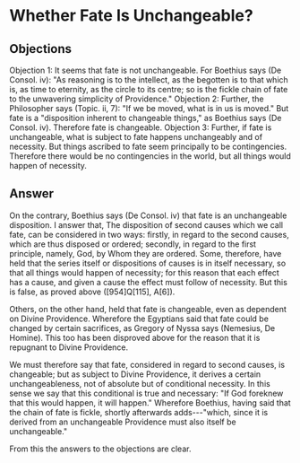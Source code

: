 # Whether Fate Is Unchangeable?
## Objections
Objection 1: It seems that fate is not unchangeable. For Boethius says (De Consol. iv): "As reasoning is to the intellect, as the begotten is to that which is, as time to eternity, as the circle to its centre; so is the fickle chain of fate to the unwavering simplicity of Providence."
Objection 2: Further, the Philosopher says (Topic. ii, 7): "If we be moved, what is in us is moved." But fate is a "disposition inherent to changeable things," as Boethius says (De Consol. iv). Therefore fate is changeable.
Objection 3: Further, if fate is unchangeable, what is subject to fate happens unchangeably and of necessity. But things ascribed to fate seem principally to be contingencies. Therefore there would be no contingencies in the world, but all things would happen of necessity.
## Answer
On the contrary, Boethius says (De Consol. iv) that fate is an unchangeable disposition.
I answer that, The disposition of second causes which we call fate, can be considered in two ways: firstly, in regard to the second causes, which are thus disposed or ordered; secondly, in regard to the first principle, namely, God, by Whom they are ordered. Some, therefore, have held that the series itself or dispositions of causes is in itself necessary, so that all things would happen of necessity; for this reason that each effect has a cause, and given a cause the effect must follow of necessity. But this is false, as proved above ([954]Q[115], A[6]).

Others, on the other hand, held that fate is changeable, even as dependent on Divine Providence. Wherefore the Egyptians said that fate could be changed by certain sacrifices, as Gregory of Nyssa says (Nemesius, De Homine). This too has been disproved above for the reason that it is repugnant to Divine Providence.

We must therefore say that fate, considered in regard to second causes, is changeable; but as subject to Divine Providence, it derives a certain unchangeableness, not of absolute but of conditional necessity. In this sense we say that this conditional is true and necessary: "If God foreknew that this would happen, it will happen." Wherefore Boethius, having said that the chain of fate is fickle, shortly afterwards adds---"which, since it is derived from an unchangeable Providence must also itself be unchangeable."

From this the answers to the objections are clear.